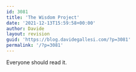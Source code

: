 ```yaml
---
id: 3081
title: 'The Wisdom Project'
date: '2021-12-13T15:59:58+00:00'
author: Davide
layout: revision
guid: 'https://blog.davidegallesi.com/?p=3081'
permalink: '/?p=3081'
---
```


Everyone should read it.